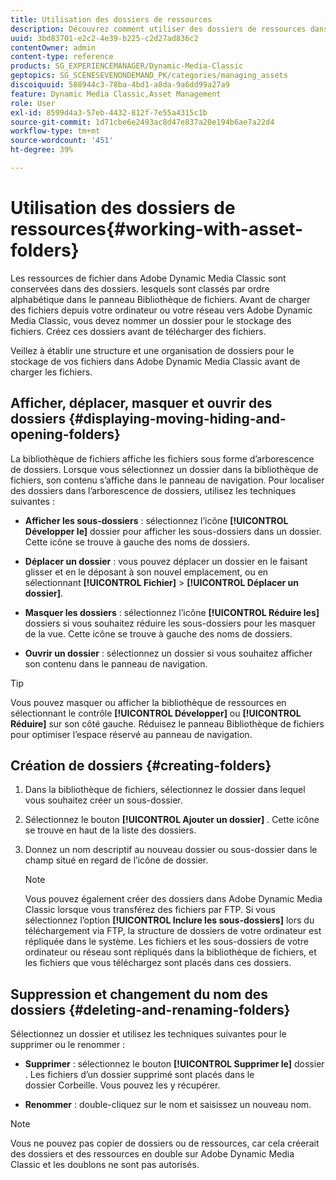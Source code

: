 ```yaml
---
title: Utilisation des dossiers de ressources
description: Découvrez comment utiliser des dossiers de ressources dans Adobe Dynamic Media Classic.
uuid: 3bd83701-e2c2-4e39-b225-c2d27ad836c2
contentOwner: admin
content-type: reference
products: SG_EXPERIENCEMANAGER/Dynamic-Media-Classic
geptopics: SG_SCENESEVENONDEMAND_PK/categories/managing_assets
discoiquuid: 588944c3-78ba-4bd1-a8da-9a6dd99a27a9
feature: Dynamic Media Classic,Asset Management
role: User
exl-id: 8599d4a3-57eb-4432-812f-7e55a4315c1b
source-git-commit: 1d71cbe6e2493ac8d47e837a20e194b6ae7a22d4
workflow-type: tm+mt
source-wordcount: '451'
ht-degree: 39%

---
```


# Utilisation des dossiers de ressources{#working-with-asset-folders}

Les ressources de fichier dans Adobe Dynamic Media Classic sont conservées dans des dossiers. lesquels sont classés par ordre alphabétique dans le panneau Bibliothèque de fichiers. Avant de charger des fichiers depuis votre ordinateur ou votre réseau vers Adobe Dynamic Media Classic, vous devez nommer un dossier pour le stockage des fichiers. Créez ces dossiers avant de télécharger des fichiers.

Veillez à établir une structure et une organisation de dossiers pour le stockage de vos fichiers dans Adobe Dynamic Media Classic avant de charger les fichiers.

## Afficher, déplacer, masquer et ouvrir des dossiers {#displaying-moving-hiding-and-opening-folders}

La bibliothèque de fichiers affiche les fichiers sous forme d’arborescence de dossiers. Lorsque vous sélectionnez un dossier dans la bibliothèque de fichiers, son contenu s’affiche dans le panneau de navigation. Pour localiser des dossiers dans l’arborescence de dossiers, utilisez les techniques suivantes :

* **Afficher les sous-dossiers**  : sélectionnez l’icône  **[!UICONTROL Développer le]** dossier pour afficher les sous-dossiers dans un dossier. Cette icône se trouve à gauche des noms de dossiers.

* **Déplacer un dossier**  : vous pouvez déplacer un dossier en le faisant glisser et en le déposant à son nouvel emplacement, ou en sélectionnant  **[!UICONTROL Fichier]**  >  **[!UICONTROL Déplacer un dossier]**.

* **Masquer les dossiers**  : sélectionnez l’icône  **[!UICONTROL Réduire les]** dossiers si vous souhaitez réduire les sous-dossiers pour les masquer de la vue. Cette icône se trouve à gauche des noms de dossiers.

* **Ouvrir un dossier**  : sélectionnez un dossier si vous souhaitez afficher son contenu dans le panneau de navigation.

>[!TIP]
>
>Vous pouvez masquer ou afficher la bibliothèque de ressources en sélectionnant le contrôle **[!UICONTROL Développer]** ou **[!UICONTROL Réduire]** sur son côté gauche. Réduisez le panneau Bibliothèque de fichiers pour optimiser l’espace réservé au panneau de navigation.

## Création de dossiers {#creating-folders}

1. Dans la bibliothèque de fichiers, sélectionnez le dossier dans lequel vous souhaitez créer un sous-dossier.
1. Sélectionnez le bouton **[!UICONTROL Ajouter un dossier]** . Cette icône se trouve en haut de la liste des dossiers.
1. Donnez un nom descriptif au nouveau dossier ou sous-dossier dans le champ situé en regard de l’icône de dossier.

   >[!NOTE]
   >
   >Vous pouvez également créer des dossiers dans Adobe Dynamic Media Classic lorsque vous transférez des fichiers par FTP. Si vous sélectionnez l’option **[!UICONTROL Inclure les sous-dossiers]** lors du téléchargement via FTP, la structure de dossiers de votre ordinateur est répliquée dans le système. Les fichiers et les sous-dossiers de votre ordinateur ou réseau sont répliqués dans la bibliothèque de fichiers, et les fichiers que vous téléchargez sont placés dans ces dossiers.

## Suppression et changement du nom des dossiers {#deleting-and-renaming-folders}

Sélectionnez un dossier et utilisez les techniques suivantes pour le supprimer ou le renommer :

* **Supprimer**  : sélectionnez le bouton  **[!UICONTROL Supprimer le]** dossier . Les fichiers d’un dossier supprimé sont placés dans le dossier Corbeille. Vous pouvez les y récupérer.

* **Renommer**  : double-cliquez sur le nom et saisissez un nouveau nom.

>[!NOTE]
>
>Vous ne pouvez pas copier de dossiers ou de ressources, car cela créerait des dossiers et des ressources en double sur Adobe Dynamic Media Classic et les doublons ne sont pas autorisés.
